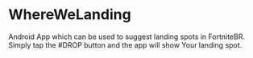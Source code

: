 # WhereWeLanding
Android App which can be used to suggest landing spots in FortniteBR.
Simply tap the #DROP button and the app will show Your landing spot.
